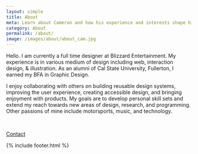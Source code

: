 ```yaml
---
layout: simple
title: About
meta: Learn about Cameron and how his experience and interests shape his design.
category: About
permalink: /about/
image: /images/about/about_cam.jpg
---
```


<main>
    <figure class="left_float">
        <div class="about fadeIn" style="background-image: url('{{page.image}}')">
        </div>
    </figure>
    <article class="right_float fadeUp delay250ms">
        <p>
        Hello. I am currently a full time designer at Blizzard Entertainment. My experience is in various medium of design including web, interaction design, & illustration. As an alumni of Cal State University, Fullerton, I earned my BFA in Graphic Design.
        </p>
        <p>
        I enjoy collaborating with others on building reusable design systems, improving the user experience, creating accessible design, and bringing enjoyment with products. My goals are to develop personal skill sets and extend my reach towards new areas of design, research, and programming. Other passions of mine include motorsports, music, and technology.
        </p>
        <br/>
        <p>
            <a class="btn hollow" href="mailto:cameronhirbodi@outlook.com">Contact</a>
        </p>
    </article>
    {% include footer.html %}
</main>